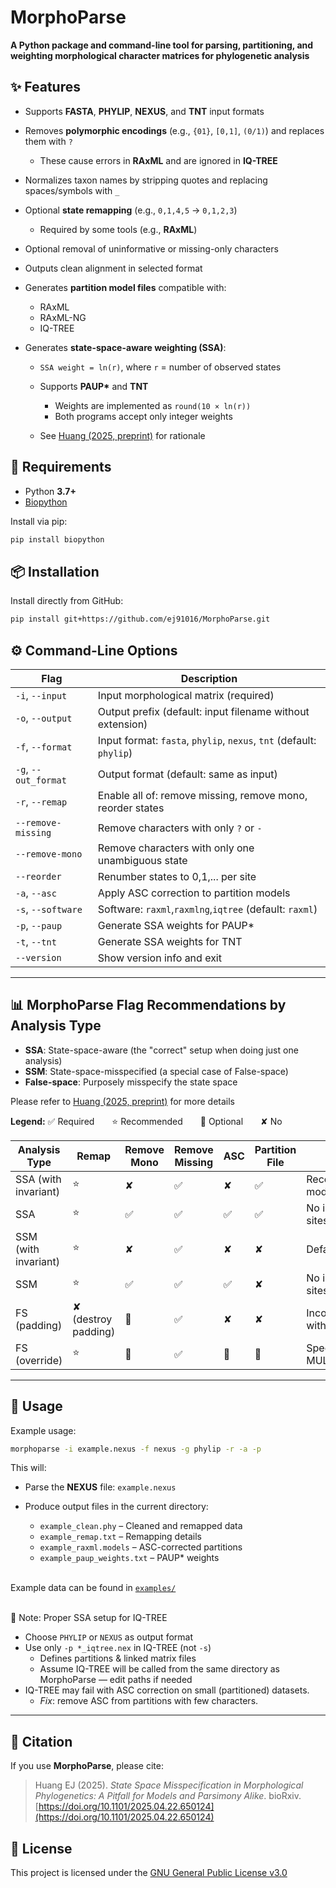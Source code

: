 # MorphoParse

**A Python package and command-line tool for parsing, partitioning, and weighting morphological character matrices for phylogenetic analysis**

## ✨ Features

- Supports **FASTA**, **PHYLIP**, **NEXUS**, and **TNT** input formats
- Removes **polymorphic encodings** (e.g., `{01}`, `[0,1]`, `(0/1)`) and replaces them with `?`

  - These cause errors in **RAxML** and are ignored in **IQ-TREE**
- Normalizes taxon names by stripping quotes and replacing spaces/symbols with `_`
- Optional **state remapping** (e.g., `0,1,4,5` → `0,1,2,3`)

  - Required by some tools (e.g., **RAxML**)
- Optional removal of uninformative or missing-only characters
- Outputs clean alignment in selected format
- Generates **partition model files** compatible with:
  - RAxML
  - RAxML-NG
  - IQ-TREE
- Generates **state-space-aware weighting (SSA)**:
  - `SSA weight = ln(r)`, where `r` = number of observed states
  - Supports **PAUP\*** and **TNT**

    - Weights are implemented as `round(10 × ln(r))`
    - Both programs accept only integer weights
  - See [Huang (2025, preprint)](https://doi.org/10.1101/2025.04.22.650124) for rationale

## 🧱 Requirements

- Python **3.7+**
- [Biopython](https://biopython.org/)

Install via pip:

```bash
pip install biopython
```

## 📦 Installation

Install directly from GitHub:

```bash
pip install git+https://github.com/ej91016/MorphoParse.git
```

## ⚙️ Command-Line Options

| Flag                 | Description                                                         |
| -------------------- | ------------------------------------------------------------------- |
| `-i`, `--input`      | Input morphological matrix (required)                               |
| `-o`, `--output`     | Output prefix (default: input filename without extension)           |
| `-f`, `--format`     | Input format: `fasta`, `phylip`, `nexus`, `tnt` (default: `phylip`) |
| `-g`, `--out_format` | Output format (default: same as input)                              |
| `-r`, `--remap`      | Enable all of: remove missing, remove mono, reorder states          |
| `--remove-missing`   | Remove characters with only `?` or `-`                              |
| `--remove-mono`      | Remove characters with only one unambiguous state                   |
| `--reorder`          | Renumber states to 0,1,... per site                                 |
| `-a`, `--asc`        | Apply ASC correction to partition models                            |
| `-s`, `--software`   | Software: `raxml`,`raxmlng`,`iqtree` (default: `raxml`)             |
| `-p`, `--paup`       | Generate SSA weights for PAUP\*                                     |
| `-t`, `--tnt`        | Generate SSA weights for TNT                                        |
| `--version`          | Show version info and exit                                          |

---
## 📊 MorphoParse Flag Recommendations by Analysis Type

- **SSA**: State-space-aware (the "correct" setup when doing just one analysis)
- **SSM**: State-space-misspecified (a special case of False-space)
- **False-space**: Purposely misspecify the state space

Please refer to [Huang (2025, preprint)](https://doi.org/10.1101/2025.04.22.650124) for more details

**Legend:** ✅ Required  ⭐ Recommended  🔘 Optional  ✘ No

| Analysis Type        | Remap               | Remove Mono  | Remove Missing  | ASC | Partition File  | Notes                      | Tools    |
| -------------------- | ------------------- | ------------ | --------------- | --- | --------------- | -------------------------- | -------- |
| SSA (with invariant) | ⭐                  | ✘           | ✅              | ✘   | ✅             | Recommended model          | All      |
| SSA                  | ⭐                  | ✅          | ✅              | ✅  | ✅             | No invariant sites allowed | All      |
| SSM (with invariant) | ⭐                  | ✘           | ✅              | ✘   | ✘              | Default model              | All      |
| SSM                  | ⭐                  | ✅          | ✅              | ✅  | ✘              | No invariant sites allowed | All      |
| FS (padding)         | ✘ (destroy padding) | 🔘          | ✅              | ✘   | ✘              | Incompatible with ASC      | All      |
| FS (override)        | ⭐                  | 🔘          | ✅              | 🔘  | 🔘             | Specify with MULTI`x`\_MK  | RAxML-NG |

---

## 🥪 Usage

Example usage:
```bash
morphoparse -i example.nexus -f nexus -g phylip -r -a -p
```

This will:

- Parse the **NEXUS** file: `example.nexus`
- Produce output files in the current directory:

  - `example_clean.phy`          – Cleaned and remapped data
  - `example_remap.txt`          – Remapping details
  - `example_raxml.models`       – ASC-corrected partitions
  - `example_paup_weights.txt`   – PAUP\* weights
<br><br>

Example data can be found in [`examples/`](https://github.com/ej91016/MorphoParse/tree/main/examples)
<br><br>

📝 Note: Proper SSA setup for IQ-TREE 
- Choose `PHYLIP` or `NEXUS` as output format
- Use only `-p *_iqtree.nex` in IQ-TREE (not `-s`)
  - Defines partitions & linked matrix files
  - Assume IQ-TREE will be called from the same directory as MorphoParse — edit paths if needed
- IQ-TREE may fail with ASC correction on small (partitioned) datasets.
  - *Fix*: remove ASC from partitions with few characters.

---

## 📖 Citation

If you use **MorphoParse**, please cite:

> Huang EJ (2025). *State Space Misspecification in Morphological Phylogenetics: A Pitfall for Models and Parsimony Alike*.
> bioRxiv. [https://doi.org/10.1101/2025.04.22.650124](https://doi.org/10.1101/2025.04.22.650124)

## 🪪 License

This project is licensed under the [GNU General Public License v3.0](https://www.gnu.org/licenses/gpl-3.0.html)
